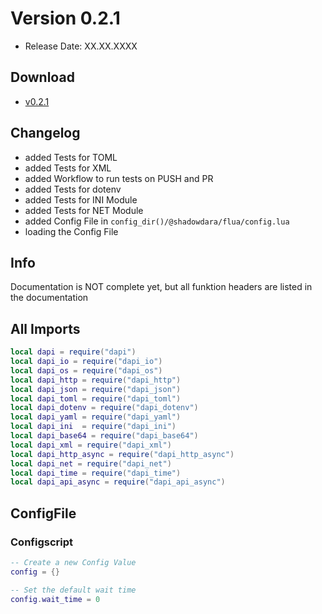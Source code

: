 # Version 0.2.1
- Release Date: XX.XX.XXXX

## Download
- [v0.2.1](https://github.com/ShadowDara/LuaAPI-Rust/releases/tag/v0.2.1)

## Changelog
- added Tests for TOML
- added Tests for XML
- added Workflow to run tests on PUSH and PR
- added Tests for dotenv
- added Tests for INI Module
- added Tests for NET Module
- added Config File in `config_dir()/@shadowdara/flua/config.lua`
- loading the Config File

## Info
Documentation is NOT complete yet, but all funktion headers are listed in the
documentation

## All Imports
```lua
local dapi = require("dapi")
local dapi_io = require("dapi_io")
local dapi_os = require("dapi_os")
local dapi_http = require("dapi_http")
local dapi_json = require("dapi_json")
local dapi_toml = require("dapi_toml")
local dapi_dotenv = require("dapi_dotenv")
local dapi_yaml = require("dapi_yaml")
local dapi_ini  = require("dapi_ini")
local dapi_base64 = require("dapi_base64")
local dapi_xml = require("dapi_xml")
local dapi_http_async = require("dapi_http_async")
local dapi_net = require("dapi_net")
local dapi_time = require("dapi_time")
local dapi_api_async = require("dapi_api_async")
```

## ConfigFile

### Configscript
```lua
-- Create a new Config Value
config = {}

-- Set the default wait time
config.wait_time = 0
```
